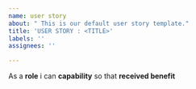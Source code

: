 ```yaml
---
name: user story
about: " This is our default user story template."
title: 'USER STORY : <TITLE>'
labels: ''
assignees: ''

---
```


As a **role** i can **capability** so that **received benefit**
